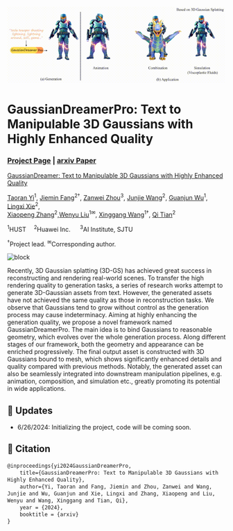 ![block](./images/teaseradd.gif)

# GaussianDreamerPro: Text to Manipulable 3D Gaussians with Highly Enhanced Quality
### [Project Page](https://taoranyi.com/gaussiandreamerpro/) | [arxiv Paper](https://arxiv.org/)

[GaussianDreamer: Text to Manipulable 3D Gaussians with Highly Enhanced Quality](https://taoranyi.com/gaussiandreamerpro/)  

[Taoran Yi](https://github.com/taoranyi)<sup>1</sup>,
[Jiemin Fang](https://jaminfong.cn/)<sup>2†</sup>, [Zanwei Zhou](https://github.com/Zanue)<sup>3</sup>, [Junjie Wang](https://scholar.google.com/citations?view_op=list_works&hl=zh-CN&user=9Nw_mKAAAAAJ)<sup>2</sup>, [Guanjun Wu](https://guanjunwu.github.io/)<sup>1</sup>,  [Lingxi Xie](http://lingxixie.com/)<sup>2</sup>, </br>[Xiaopeng Zhang](https://scholar.google.com/citations?user=Ud6aBAcAAAAJ&hl=zh-CN)<sup>2</sup>,[Wenyu Liu](http://eic.hust.edu.cn/professor/liuwenyu/)<sup>1✉</sup>, [Xinggang Wang](https://xwcv.github.io/)<sup>1†</sup>, [Qi Tian](https://www.qitian1987.com/)<sup>2</sup> 

<sup>1</sup>HUST &emsp;<sup>2</sup>Huawei Inc. &emsp; <sup>3</sup>AI Institute, SJTU &emsp; 

<sup>†</sup>Project lead.  <sup>✉</sup>Corresponding author. 

![block](./images/dance111.gif)

Recently, 3D Gaussian splatting (3D-GS) has achieved great success in reconstructing and rendering real-world scenes. To transfer the high rendering quality to generation tasks, a series of research works attempt to generate 3D-Gaussian assets from text. However, the generated assets have not achieved the same quality as those in reconstruction tasks. We observe that Gaussians tend to grow without control as the generation process may cause indeterminacy. Aiming at highly enhancing the generation quality, we propose a novel framework named GaussianDreamerPro. The main idea is to bind Gaussians to reasonable geometry, which evolves over the whole generation process. Along different stages of our framework, both the geometry and appearance can be enriched progressively. The final output asset is constructed with 3D Gaussians bound to mesh, which shows significantly enhanced details and quality compared with previous methods. Notably, the generated asset can also be seamlessly integrated into downstream manipulation pipelines, e.g. animation, composition, and simulation etc., greatly promoting its potential in wide applications.

## 🦾 Updates
- 6/26/2024: Initializing the project, code will be coming soon.



## 📑 Citation
```
@inproceedings{yi2024GaussianDreamerPro,
    title={GaussianDreamerPro: Text to Manipulable 3D Gaussians with Highly Enhanced Quality},
    author={Yi, Taoran and Fang, Jiemin and Zhou, Zanwei and Wang, Junjie and Wu, Guanjun and Xie, Lingxi and Zhang, Xiaopeng and Liu, Wenyu and Wang, Xinggang and Tian, Qi},
    year = {2024},
    booktitle = {arxiv}
}
```
